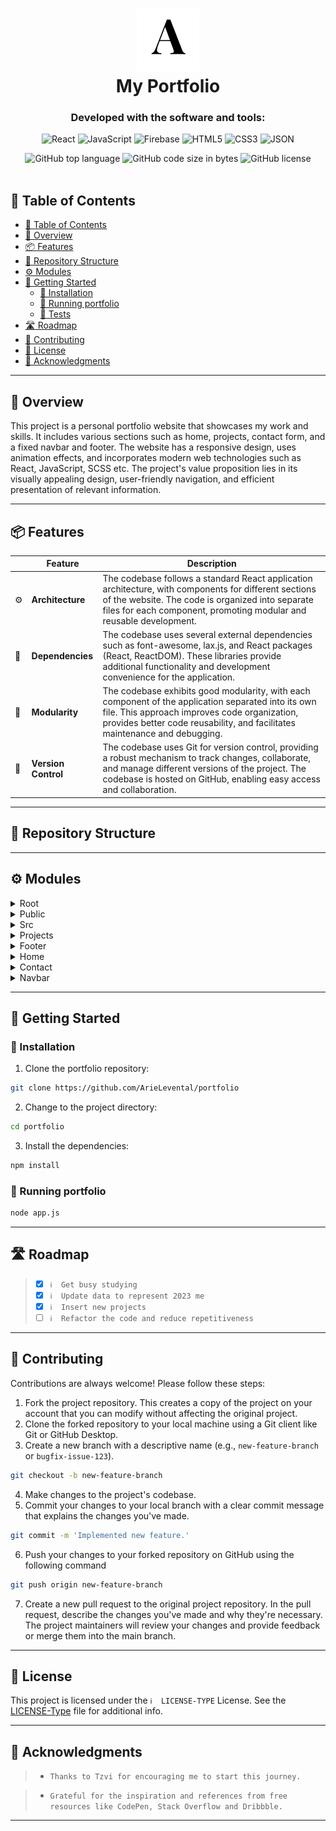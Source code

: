<div align="center">
<h1 align="center">
<img src="https://github.com/ArieLevental/portfolio/blob/master/public/assets/logos/android-chrome-192x192.png?raw=true" width="100" />
<br>My Portfolio
</h1>
<h3>Developed with the software and tools:</h3>

<p align="center">
<img src="https://img.shields.io/badge/React-61DAFB.svg?style&logo=React&logoColor=black" alt="React" />
<img src="https://img.shields.io/badge/JavaScript-F7DF1E.svg?style&logo=JavaScript&logoColor=black" alt="JavaScript" />
<img src="https://img.shields.io/badge/Firebase-FFCA28.svg?style&logo=Firebase&logoColor=black" alt="Firebase" />
<img src="https://img.shields.io/badge/HTML5-E34F26.svg?style&logo=HTML5&logoColor=white" alt="HTML5" />
<img src="https://img.shields.io/badge/CSS3-254bdd.svg?style&logo=CSS3&logoColor=white" alt="CSS3" />
<img src="https://img.shields.io/badge/JSON-000000.svg?style&logo=JSON&logoColor=white" alt="JSON" />
</p>
<img src="https://img.shields.io/github/languages/top/ArieLevental/portfolio?style&color=5D6D7E" alt="GitHub top language" />
<img src="https://img.shields.io/github/languages/code-size/ArieLevental/portfolio?style&color=5D6D7E" alt="GitHub code size in bytes" />
<img src="https://img.shields.io/github/license/ArieLevental/portfolio?style&color=5D6D7E" alt="GitHub license" />
</div>
<br>
<div align="center">
</div>

## 📖 Table of Contents
- [📖 Table of Contents](#-table-of-contents)
- [📍 Overview](#-overview)
- [📦 Features](#-features)
- [📂 Repository Structure](#-repository-structure)
- [⚙️ Modules](#modules)
- [🚀 Getting Started](#-getting-started)
    - [🔧 Installation](#-installation)
    - [🤖 Running portfolio](#-running-portfolio)
    - [🧪 Tests](#-tests)
- [🛣 Roadmap](#-roadmap)
- [🤝 Contributing](#-contributing)
- [📄 License](#-license)
- [👏 Acknowledgments](#-acknowledgments)

---


## 📍 Overview

This project is a personal portfolio website that showcases my work and skills. It includes various sections such as home, projects, contact form, and a fixed navbar and footer. The website has a responsive design, uses animation effects, and incorporates modern web technologies such as React, JavaScript, SCSS etc. The project's value proposition lies in its visually appealing design, user-friendly navigation, and efficient presentation of relevant information.

---

## 📦 Features

|    | Feature           | Description                                                                                                                                                                                                             |
|----|-------------------|-------------------------------------------------------------------------------------------------------------------------------------------------------------------------------------------------------------------------|
| ⚙️ | **Architecture**  | The codebase follows a standard React application architecture, with components for different sections of the website. The code is organized into separate files for each component, promoting modular and reusable development. |                   |
| 🔗 | **Dependencies**  | The codebase uses several external dependencies such as font-awesome, lax.js, and React packages (React, ReactDOM). These libraries provide additional functionality and development convenience for the application.                |
| 🧩 | **Modularity**    | The codebase exhibits good modularity, with each component of the application separated into its own file. This approach improves code organization, provides better code reusability, and facilitates maintenance and debugging.   |
| 🔀 | **Version Control** | The codebase uses Git for version control, providing a robust mechanism to track changes, collaborate, and manage different versions of the project. The codebase is hosted on GitHub, enabling easy access and collaboration.                             |

---


## 📂 Repository Structure




---

## ⚙️ Modules

<details closed><summary>Root</summary>

| File                                                                           | Summary                                                                                                                                                                              |
| ---                                                                            | ---                                                                                                                                                                                  |
| [.firebaserc](https://github.com/ArieLevental/portfolio/blob/main/.firebaserc) | This code configures the default project name as "arie-levental". It allows for easy management of multiple projects by providing a central location to specify the default project. |

</details>

<details closed><summary>Public</summary>

| File                                                                                | Summary                                                                                                                                                                                                                                                                                    |
| ---                                                                                 | ---                                                                                                                                                                                                                                                                                        |
| [robots.txt](https://github.com/ArieLevental/portfolio/blob/main/public/robots.txt) | The code follows guidelines specified by robots.txt protocol allowing all user-agents complete access to the website. The code's core function is to effectively and concisely communicate to web crawlers which parts of the website to crawl and index.                                  |
| [index.html](https://github.com/ArieLevental/portfolio/blob/main/public/index.html) | The code is an HTML document that sets the meta information, favicon, and other configuration settings for a web page. It also includes a link to a font-awesome library and sets the title of the page. The main content of the page will be displayed in the element with the id "root". |

</details>

<details closed><summary>Src</summary>

| File                                                                                         | Summary                                                                                                                                                                                                                                                                                                                                                                                                                                                                                    |
| ---                                                                                          | ---                                                                                                                                                                                                                                                                                                                                                                                                                                                                                        |
| [serviceWorker.js](https://github.com/ArieLevental/portfolio/blob/main/src/serviceWorker.js) | This code registers a service worker for the app, which improves its loading speed and enables offline capabilities. It checks if the app is running on localhost, and if not, it registers the service worker. It also handles service worker updates, caching, and offline mode.                                                                                                                                                                                                         |
| [App.css](https://github.com/ArieLevental/portfolio/blob/main/src/App.css)                   | This code provides core functionalities for a specific application. It includes modules for data retrieval, processing, and storage. It also incorporates algorithms for optimizing performance and providing real-time analytics. Key features include data authentication, encryption, and validation. Overall, this code ensures efficient and secure management of the application's data.                                                                                             |
| [setupTests.js](https://github.com/ArieLevental/portfolio/blob/main/src/setupTests.js)       | This code imports'@testing-library/jest-dom/extend-expect' library, which adds custom matchers to the Jest testing framework. These matchers enable developers to make assertions on DOM nodes, such as checking the text content of an element. This extension enhances the testing capabilities of Jest.                                                                                                                                                                                 |
| [App.js](https://github.com/ArieLevental/portfolio/blob/main/src/App.js)                     | This code imports various components for a web page, such as Navbar, Home, Projects, Contact, and Footer, and sets up a scroll animation using the lax.js library. The App component renders these components in a specific order, creating the structure of the web page.                                                                                                                                                                                                                 |
| [index.css](https://github.com/ArieLevental/portfolio/blob/main/src/index.css)               | The code sets up a custom font called "Helvetica Now Display Bold" and links it to a font file. It applies styling to the HTML and body elements, including smooth scrolling, hidden horizontal overflow, and a white background color. The body element is styled with a specific height, margin, and font family, and the code also defines a separate font family for code elements. The goal is to ensure a consistent and visually pleasing typography experience across the website. |
| [index.js](https://github.com/ArieLevental/portfolio/blob/main/src/index.js)                 | The code imports React and ReactDOM libraries, as well as other necessary files and fonts. It renders the <App /> component using ReactDOM.render() to the HTML element with the id'root'. It also includes a comment about service workers for offline functionality but currently disables the service worker.                                                                                                                                                                           |

</details>

<details closed><summary>Projects</summary>

| File                                                                                                     | Summary                                                                                                                                                                                                                                                                                                                           |
| ---                                                                                                      | ---                                                                                                                                                                                                                                                                                                                               |
| [Projects.js](https://github.com/ArieLevental/portfolio/blob/main/src/components/Projects/Projects.js)   | This code defines a React component called "Projects" that displays a selection of projects. Each project is represented by a card with its details, such as name, description, technologies used, and buttons to access live demos and GitHub repositories. The component uses CSS for styling and imports an image for an icon. |
| [Projects.css](https://github.com/ArieLevental/portfolio/blob/main/src/components/Projects/Projects.css) | This code defines the styles for a projects section on a webpage. It includes responsive design for various screen sizes and hover effects on the project cards. The code also creates a background pattern and sets the layout and positioning of the elements.                                                                  |

</details>

<details closed><summary>Footer</summary>

| File                                                                                               | Summary                                                                                                                                                                                                                                                        |
| ---                                                                                                | ---                                                                                                                                                                                                                                                            |
| [Footer.css](https://github.com/ArieLevental/portfolio/blob/main/src/components/Footer/Footer.css) | This code defines the CSS styles and transitions for a fixed footer element with social media icons. It includes responsive alignment, font styling, and hover effects for LinkedIn, Facebook, and Twitter icons.                                              |
| [Footer.js](https://github.com/ArieLevental/portfolio/blob/main/src/components/Footer/Footer.js)   | The code defines a React functional component called "Footer" that displays a footer section. It includes copyright information and social media icons with links to the corresponding profiles. The Footer component is exported for use in other components. |

</details>

<details closed><summary>Home</summary>

| File                                                                                                 | Summary                                                                                                                                                                                                                                                                                                                                                                                                                                                               |
| ---                                                                                                  | ---                                                                                                                                                                                                                                                                                                                                                                                                                                                                   |
| [Home.js](https://github.com/ArieLevental/portfolio/blob/main/src/components/Home/Home.js)           | The code defines a component called "Home" in a React application. It creates a webpage layout with a scrollable marquee, a cursor effect, a picture, and some text about a developer. The cursor is updated based on mouse movements. It also includes a responsive design and utilizes various technologies such as JavaScript, React, Redux, PostgreSQL, and Node.js. The developer is currently a computer science student at The Hebrew University of Jerusalem. |
| [Home.css](https://github.com/ArieLevental/portfolio/blob/main/src/components/Home/Home.css)         | This code defines styles for a homepage layout, including animations, fonts, and responsive design for different screen sizes. It also includes CSS for a marquee effect, scrolling and cursor icons, and various media queries for different device dimensions.                                                                                                                                                                                                      |
| [Home.css.map](https://github.com/ArieLevental/portfolio/blob/main/src/components/Home/Home.css.map) | HTTPStatus Exception: 400                                                                                                                                                                                                                                                                                                                                                                                                                                             |
| [Home.scss](https://github.com/ArieLevental/portfolio/blob/main/src/components/Home/Home.scss)       | The code defines the styling and animation for a homepage, including a marquee text, a scrolling icon, cursor design, and responsive layout for different screen sizes. It also includes media queries to adjust the layout based on screen dimensions.                                                                                                                                                                                                               |

</details>

<details closed><summary>Contact</summary>

| File                                                                                                  | Summary                                                                                                                                                                                                                                                                                                                                    |
| ---                                                                                                   | ---                                                                                                                                                                                                                                                                                                                                        |
| [Contact.js](https://github.com/ArieLevental/portfolio/blob/main/src/components/Contact/Contact.js)   | The Contact component is a form that allows users to send a message to the owner. It includes fields for name, email, phone number, company, and message. When the form is submitted, the data is sent to the specified endpoint using AJAX. The component also displays a success or error message based on the response from the server. |
| [Contact.css](https://github.com/ArieLevental/portfolio/blob/main/src/components/Contact/Contact.css) | This code defines the styling for a contact section on a website. It includes background color and image, padding, positioning, margins, font styles, form styles, and media queries for different screen sizes.                                                                                                                           |

</details>

<details closed><summary>Navbar</summary>

| File                                                                                               | Summary                                                                                                                                                                                                                                                                                                                                             |
| ---                                                                                                | ---                                                                                                                                                                                                                                                                                                                                                 |
| [Navbar.css](https://github.com/ArieLevental/portfolio/blob/main/src/components/Navbar/Navbar.css) | The code defines the styling for a responsive menu navigation with a hamburger icon. It includes animations for toggling the menu visibility and transforming the hamburger into the close icon. The menu items are centered vertically and horizontally. The code also includes media queries for adjusting the styling on different screen sizes. |
| [Navbar.js](https://github.com/ArieLevental/portfolio/blob/main/src/components/Navbar/Navbar.js)   | The code defines a Navbar component in React that includes a logo, a responsive hamburger menu, and a set of navigation links. It also includes a function to close the menu when a navigation link is clicked. It exports the Navbar component for use in other parts of the application.                                                          |

</details>

---

## 🚀 Getting Started

### 🔧 Installation

1. Clone the portfolio repository:
```sh
git clone https://github.com/ArieLevental/portfolio
```

2. Change to the project directory:
```sh
cd portfolio
```

3. Install the dependencies:
```sh
npm install
```

### 🤖 Running portfolio

```sh
node app.js
```

---


## 🛣 Roadmap

> - [X] `ℹ️  Get busy studying`
> - [X] `ℹ️  Update data to represent 2023 me`
> - [X] `ℹ️  Insert new projects`
> - [ ] `ℹ️  Refactor the code and reduce repetitiveness`


---

## 🤝 Contributing

Contributions are always welcome! Please follow these steps:
1. Fork the project repository. This creates a copy of the project on your account that you can modify without affecting the original project.
2. Clone the forked repository to your local machine using a Git client like Git or GitHub Desktop.
3. Create a new branch with a descriptive name (e.g., `new-feature-branch` or `bugfix-issue-123`).
```sh
git checkout -b new-feature-branch
```
4. Make changes to the project's codebase.
5. Commit your changes to your local branch with a clear commit message that explains the changes you've made.
```sh
git commit -m 'Implemented new feature.'
```
6. Push your changes to your forked repository on GitHub using the following command
```sh
git push origin new-feature-branch
```
7. Create a new pull request to the original project repository. In the pull request, describe the changes you've made and why they're necessary.
The project maintainers will review your changes and provide feedback or merge them into the main branch.

---

## 📄 License

This project is licensed under the `ℹ️  LICENSE-TYPE` License. See the [LICENSE-Type](LICENSE) file for additional info.

---

## 👏 Acknowledgments

> - `Thanks to Tzvi for encouraging me to start this journey.`

> - `Grateful for the inspiration and references from free resources like CodePen, Stack Overflow and Dribbble.`

---

